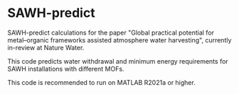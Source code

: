 # SAWH-predict
SAWH-predict calculations for the paper "Global practical potential for metal–organic frameworks assisted atmosphere water harvesting", currently in-review at Nature Water.

This code predicts water withdrawal and minimum energy requirements for SAWH installations with different MOFs.

This code is recommended to run on MATLAB R2021a or higher.
